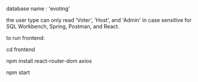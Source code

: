 database name : 'evoting'

the user type can only read 'Voter', 'Host', and 'Admin' in case sensitive for SQL Workbench, Spring, Postman, and React.

to run frontend:

cd frontend

npm install react-router-dom axios 

npm start
